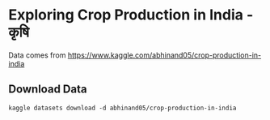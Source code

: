 
# Exploring Crop Production in India - कृषि

Data comes from https://www.kaggle.com/abhinand05/crop-production-in-india

## Download Data

```
kaggle datasets download -d abhinand05/crop-production-in-india
```